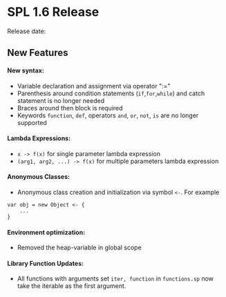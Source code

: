 # SPL 1.6 Release

Release date: 

## New Features

#### New syntax:
* Variable declaration and assignment via operator ":="
* Parenthesis around condition statements (`if`,`for`,`while`) and catch 
statement is no longer needed
* Braces around then block is required
* Keywords `function`, `def`, operators `and`, `or`, `not`, `is` are no
longer supported

#### Lambda Expressions:
* `x -> f(x)` for single parameter lambda expression
* `(arg1, arg2, ...) -> f(x)` for multiple parameters lambda expression

#### Anonymous Classes:
* Anonymous class creation and initialization via symbol `<-`. 
For example
```
var obj = new Object <- {
    ...
}
```

#### Environment optimization:
* Removed the heap-variable in global scope

#### Library Function Updates:
* All functions with arguments set `iter, function` in `functions.sp` 
now take the iterable as the first argument.
